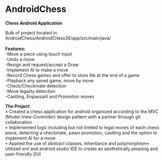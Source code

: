 # AndroidChess
**Chess Android Application**

Bulk of project located in:<br />
AndroidChess/AndroidChess36/app/src/main/java/<br />
<br />
**Features:**<br />
-Move a piece using touch input<br />
-Undo a move<br />
-Resign and request/accept a Draw<br />
-Implement AI to make a move<br />
-Record Chess games and offer to store file at the end of a game<br />
-Playback any saved game, move by move<br />
-Check/Checkmate detection<br />
-Move legality detection<br />
-Castling, Enpassant and Promotion moves<br />

**The Project**<br />
•	Created a chess application for android organized according to the MVC (Model-View-Controller) design pattern with a partner through git collaboration<br />
•	Implemented logic including but not limited to legal moves of each chess piece, detecting a checkmate, pawn promotion, castling and the option to implement AI for a move<br />
•	Applied the use of abstract classes, inheritance and polymorphism•	Utilized xml and android studio IDE to create an aesthetically pleasing and user-friendly GUI
